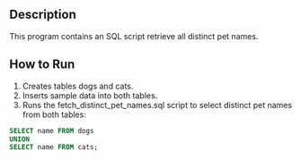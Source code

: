 ## Description

This program contains an SQL script retrieve all distinct pet names.

## How to Run

1. Creates tables dogs and cats.
2. Inserts sample data into both tables.
3. Runs the fetch_distinct_pet_names.sql script to select distinct pet names from both tables:

```sql
SELECT name FROM dogs
UNION
SELECT name FROM cats;
```
